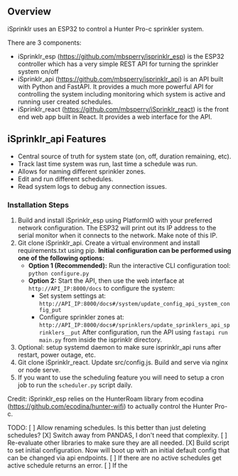 ## Overview

iSprinklr uses an ESP32 to control a Hunter Pro-c sprinkler system.

There are 3 components:
- iSprinklr_esp (https://github.com/mbsperry/isprinklr_esp) is the ESP32 controller which has a very simple REST API for turning the sprinkler system on/off
- iSprinklr_api (https://github.com/mbsperry/isprinklr_api) is an API built with Python and FastAPI. It provides a much more powerful API for controlling the system including monitoring which system is active and running user created schedules. 
- iSprinklr_react (https://github.com/mbsperry/iSprinklr_react) is the front end web app built in React. It provides a web interface for the API.

## iSprinklr_api Features
- Central source of truth for system state (on, off, duration remaining, etc).
- Track last time system was run, last time a schedule was run. 
- Allows for naming different sprinkler zones.
- Edit and run different schedules.
- Read system logs to debug any connection issues.

### Installation Steps
1. Build and install iSprinklr_esp using PlatformIO with your preferred network configuration. The ESP32 will print out its IP address to the serial monitor when it connects to the network. Make note of this IP. 
2. Git clone iSprinklr_api. Create a virtual environment and install requirements.txt using pip. 
   **Initial configuration can be performed using one of the following options:**
   - **Option 1 (Recommended):** Run the interactive CLI configuration tool:  
     `python configure.py`
   - **Option 2:** Start the API, then use the web interface at `http://API_IP:8000/docs` to configure the system:
     - Set system settings at:  
       `http://API_IP:8000/docs#/system/update_config_api_system_config_put`
     - Configure sprinkler zones at:  
       `http://API_IP:8000/docs#/sprinklers/update_sprinklers_api_sprinklers__put`
   After configuration, run the API using `fastapi run main.py` from inside the isprinklr directory.
3. Optional: setup systemd daemon to make sure isprinklr_api runs after restart, power outage, etc. 
4. Git clone iSprinklr_react. Update src/config.js. Build and serve via nginx or node serve.
5. If you want to use the scheduling feature you will need to setup a cron job to run the `scheduler.py` script daily.

Credit:
iSprinklr_esp relies on the HunterRoam library from ecodina (https://github.com/ecodina/hunter-wifi) to actually control the Hunter Pro-c.

TODO:
[ ] Allow renaming schedules. Is this better than just deleting schedules?
[X] Switch away from PANDAS, I don't need that complexity. 
[ ] Re-evaluate other libraries to make sure they are all needed.
[X] Build script to set initial configuration. Now will boot up with an initial default config that can be changed via api endpoints.
[ ] If there are no active schedules get active schedule returns an error.
[ ] If the 
